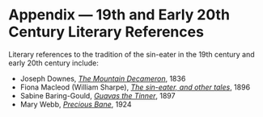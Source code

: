 # Appendix — 19th and Early 20th Century Literary References

Literary references to the tradition of the sin-eater in the 19th century and early 20th century include:

- Joseph Downes, [*The Mountain Decameron*](https://archive.org/details/mountaindecamero01down/page/18/mode/2up), 1836
- Fiona Macleod (William Sharpe), [*The sin-eater, and other tales*](https://archive.org/details/sineaterothertal00sharuoft/page/16/mode/2up), 1896
- Sabine Baring-Gould, [*Guavas the Tinner*](https://archive.org/details/guavastinner00barigoog/page/n18/mode/2up?q=eldad), 1897
- Mary Webb, [*Precious Bane*](https://archive.org/details/in.ernet.dli.2015.350751), 1924
